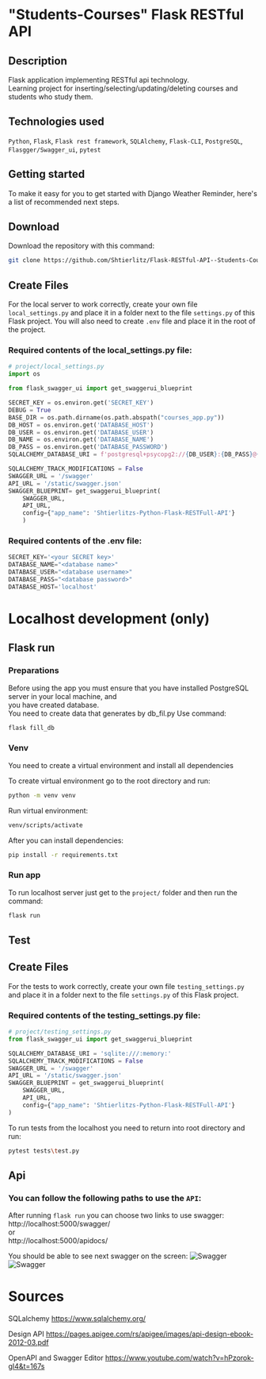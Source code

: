# "Students-Courses" Flask RESTful API

## Description
Flask application implementing RESTful api technology.   
Learning project for inserting/selecting/updating/deleting courses and students who study them.

## Technologies used
`Python`, `Flask`, `Flask rest framework`, `SQLAlchemy`, `Flask-CLI`, `PostgreSQL`, `Flasgger/Swagger_ui`, `pytest`

## Getting started

To make it easy for you to get started with Django Weather Reminder, 
here's a list of recommended next steps.

## Download
Download the repository with this command: 
```bash
git clone https://github.com/Shtierlitz/Flask-RESTful-API--Students-Courses-.git
```
## Create Files
For the local server to work correctly, create your own file `local_settings.py` 
and place it in a folder next to the file `settings.py` of this Flask project.
You will also need to create `.env` file and place it in the root of the project.

### Required contents of the local_settings.py file:
```python  
# project/local_settings.py
import os

from flask_swagger_ui import get_swaggerui_blueprint

SECRET_KEY = os.environ.get('SECRET_KEY')
DEBUG = True
BASE_DIR = os.path.dirname(os.path.abspath("courses_app.py"))
DB_HOST = os.environ.get('DATABASE_HOST')
DB_USER = os.environ.get('DATABASE_USER')
DB_NAME = os.environ.get('DATABASE_NAME')
DB_PASS = os.environ.get('DATABASE_PASSWORD')
SQLALCHEMY_DATABASE_URI = f'postgresql+psycopg2://{DB_USER}:{DB_PASS}@{DB_HOST}/{DB_NAME}'

SQLALCHEMY_TRACK_MODIFICATIONS = False
SWAGGER_URL = '/swagger'
API_URL = '/static/swagger.json'
SWAGGER_BLUEPRINT= get_swaggerui_blueprint(
    SWAGGER_URL,
    API_URL,
    config={"app_name": 'Shtierlitzs-Python-Flask-RESTFull-API'}
    )
```

### Required contents of the .env file:
```python
SECRET_KEY='<your SECRET key>'  
DATABASE_NAME="<database name>"  
DATABASE_USER="<database username>"  
DATABASE_PASS="<database password>"  
DATABASE_HOST='localhost'
```

# Localhost development (only)

## Flask run
### Preparations
Before using the app you must ensure that you have installed PostgreSQL server in your local machine, and   
you have created database.  
You need to create data that generates by db_fil.py
Use command:
```bash
flask fill_db
```

### Venv
You need to create a virtual environment and install all dependencies  

To create virtual environment go to the root directory and run:
```bash
python -m venv venv
```

Run virtual environment:
```bash
venv/scripts/activate
```

After you can install dependencies:
```bash
pip install -r requirements.txt
```

### Run app
To run localhost server just get to the `project/` folder and then run the command:
```bash
flask run
```

## Test 

## Create Files
For the tests to work correctly, create your own file `testing_settings.py` 
and place it in a folder next to the file `settings.py` of this Flask project.

### Required contents of the testing_settings.py file:
```python
# project/testing_settings.py
from flask_swagger_ui import get_swaggerui_blueprint

SQLALCHEMY_DATABASE_URI = 'sqlite:///:memory:'
SQLALCHEMY_TRACK_MODIFICATIONS = False
SWAGGER_URL = '/swagger'
API_URL = '/static/swagger.json'
SWAGGER_BLUEPRINT = get_swaggerui_blueprint(
    SWAGGER_URL,
    API_URL,
    config={"app_name": 'Shtierlitzs-Python-Flask-RESTFull-API'}
)

```


To run tests from the localhost you need to return into root directory and run:  
```bash
pytest tests\test.py
````
## Api 
### You can follow the following paths to use the `API`:
After running `flask run` you can choose two links to use swagger:  
http://localhost:5000/swagger/  
or   
http://localhost:5000/apidocs/

You should be able to see next swagger on the screen:
![Swagger](./docs_images/swagger_1.png)
![Swagger](./docs_images/swagger_2.png)


# Sources

SQLalchemy https://www.sqlalchemy.org/

Design API https://pages.apigee.com/rs/apigee/images/api-design-ebook-2012-03.pdf

OpenAPI and Swagger Editor https://www.youtube.com/watch?v=hPzorok-gI4&t=167s


